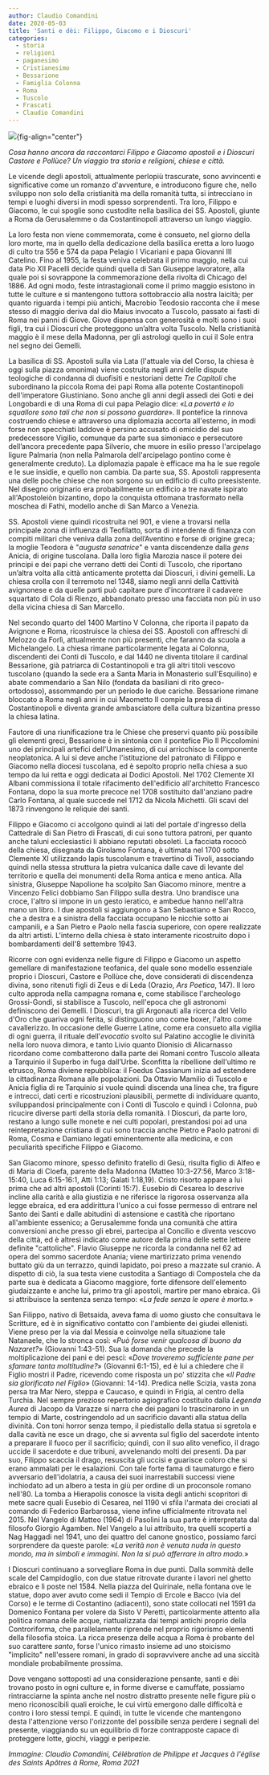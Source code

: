 ```yaml
---
author: Claudio Comandini
date: 2020-05-03
title: 'Santi e dèi: Filippo, Giacomo e i Dioscuri'
categories:
  - storia
  - religioni
  - paganesimo
  - Cristianesimo
  - Bessarione
  - Famiglia Colonna
  - Roma
  - Tuscolo
  - Frascati
  - Claudio Comandini
---
```


![](images/Celebration.jpg){fig-align="center"}

*Cosa hanno ancora da raccontarci Filippo e Giacomo apostoli e i Dioscuri Castore e Pollùce? Un viaggio tra storia e religioni, chiese e città.*

Le vicende degli apostoli, attualmente perlopiù trascurate, sono avvincenti e significative come un romanzo d'avventure, e introducono figure che, nello sviluppo non solo della cristianità ma della romanità tutta, si intrecciano in tempi e luoghi diversi in modi spesso sorprendenti. Tra loro, Filippo e Giacomo, le cui spoglie sono custodite nella basilica dei SS. Apostoli, giunte a Roma da Gerusalemme o da Costantinopoli attraverso un lungo viaggio.

La loro festa non viene commemorata, come è consueto, nel giorno della loro morte, ma in quello della dedicazione della basilica eretta a loro luogo di culto tra 556 e 574 da papa Pelagio I Vicariani e papa Giovanni III Catelino. Fino al 1955, la festa veniva celebrata il primo maggio, nella cui data Pio XII Pacelli decide quindi quella di San Giuseppe lavoratore, alla quale poi si sovrappone la commemorazione della rivolta di Chicago del 1886. Ad ogni modo, feste intrastagionali come il primo maggio esistono in tutte le culture e si mantengono tuttora sottobraccio alla nostra laicità; per quanto riguarda i tempi più antichi, Macrobio Teodosio racconta che il mese stesso di maggio deriva dal dio Maius invocato a Tuscolo, passato ai fasti di Roma nei panni di Giove. Giove dispensa con generosità e molti sono i suoi figli, tra cui i Dioscuri che proteggono un’altra volta Tuscolo. Nella cristianità maggio è il mese della Madonna, per gli astrologi quello in cui il Sole entra nel segno dei Gemelli.

La basilica di SS. Apostoli sulla via Lata (l'attuale via del Corso, la chiesa è oggi sulla piazza omonima) viene costruita negli anni delle dispute teologiche di condanna di duofisiti e nestoriani dette *Tre Capitoli* che subordinano la piccola Roma dei papi Roma alla potente Costantinopoli dell'imperatore Giustiniano. Sono anche gli anni degli assedi dei Goti e dei Longobardi e di una Roma di cui papa Pelagio dice: «*La povertà e lo squallore sono tali che non si possono guardare*». Il pontefice la rinnova costruendo chiese e attraverso una diplomazia accorta all'esterno, in modi forse non specchiati laddove è persino accusato di omicidio del suo predecessore Vigilio, comunque da parte sua simoniaco e persecutore dell’ancora precedente papa Silverio, che muore in esilio presso l'arcipelago ligure Palmaria (non nella Palmarola dell'arcipelago pontino come è generalmente creduto). La diplomazia papale è efficace ma ha le sue regole e le sue insidie, e quello non cambia. Da parte sua, SS. Apostoli rappresenta una delle poche chiese che non sorgono su un edificio di culto preesistente. Nel disegno originario era probabilmente un edificio a tre navate ispirato all'Apostoleiòn bizantino, dopo la conquista ottomana trasformato nella moschea di Fathi, modello anche di San Marco a Venezia.

SS. Apostoli viene quindi ricostruita nel 901, e viene a trovarsi nella principale zona di influenza di Teofilatto, sorta di intendente di finanza con compiti militari che veniva dalla zona dell’Aventino e forse di origine greca; la moglie Teodora è "*augusta senatrice*" e vanta discendenze dalla *gens* Anicia, di origine tuscolana. Dalla loro figlia Marozia nasce il potere dei principi e dei papi che verrano detti dei Conti di Tuscolo, che riportano un’altra volta alla città anticamente protetta dai Dioscuri, i divini gemelli. La chiesa crolla con il terremoto nel 1348, siamo negli anni della Cattività avignonese e da quelle parti può capitare pure d'incontrare il cadavere squartato di Cola di Rienzo, abbandonato presso una facciata non più in uso della vicina chiesa di San Marcello.

Nel secondo quarto del 1400 Martino V Colonna, che riporta il papato da Avignone e Roma, ricostruisce la chiesa dei SS. Apostoli con affreschi di Melozzo da Forlì, attualmente non più presenti, che faranno da scuola a Michelangelo. La chiesa rimane particolarmente legata ai Colonna, discendenti dei Conti di Tuscolo, e dal 1440 ne diventa titolare il cardinal Bessarione, già patriarca di Costantinopoli e tra gli altri titoli vescovo tuscolano (quando la sede era a Santa Maria in Monasterio sull'Esquilino) e abate commendario a San Nilo (fondata da basiliani di rito greco-ortodosso), assommando per un periodo le due cariche. Bessarione rimane bloccato a Roma negli anni in cui Maometto II compie la presa di Costantinopoli e diventa grande ambasciatore della cultura bizantina presso la chiesa latina.

Fautore di una riunificazione tra le Chiese che preservi quanto più possibile gli elementi greci, Bessarione è in sintonia con il pontefice Pio II Piccolomini uno dei principali artefici dell'Umanesimo, di cui arricchisce la componente neoplatonica. A lui si deve anche l'istituzione del patronato di Filippo e Giacomo nella diocesi tuscolana, ed è sepolto proprio nella chiesa a suo tempo da lui retta e oggi dedicata ai Dodici Apostoli. Nel 1702 Clemente XI Albani commissiona il totale rifacimento dell'edificio all'architetto Francesco Fontana, dopo la sua morte precoce nel 1708 sostituito dall'anziano padre Carlo Fontana, al quale succede nel 1712 da Nicola Michetti. Gli scavi del 1873 rinvengono le reliquie dei santi.

Filippo e Giacomo ci accolgono quindi ai lati del portale d'ingresso della Cattedrale di San Pietro di Frascati, di cui sono tuttora patroni, per quanto anche taluni ecclesiastici li abbiano reputati obsoleti. La facciata rococò della chiesa, disegnata da Girolamo Fontana, è ultimata nel 1700 sotto Clemente XI utilizzando lapis tuscolanum e travertino di Tivoli, associando quindi nella stessa struttura la pietra vulcanica dalle cave di levante del territorio e quella dei monumenti della Roma antica e meno antica. Alla sinistra, Giuseppe Napolione ha scolpito San Giacomo minore, mentre a Vincenzo Felici dobbiamo San Filippo sulla destra. Uno brandisce una croce, l'altro si impone in un gesto ieratico, e ambedue hanno nell'altra mano un libro. I due apostoli si aggiungono a San Sebastiano e San Rocco, che a destra e a sinistra della facciata occupano le nicchie sotto ai campanili, e a San Pietro e Paolo nella fascia superiore, con opere realizzate da altri artisti. L'interno della chiesa è stato interamente ricostruito dopo i bombardamenti dell'8 settembre 1943.

Ricorre con ogni evidenza nelle figure di Filippo e Giacomo un aspetto gemellare di manifestazione teofanica, del quale sono modello essenziale proprio i Dioscuri, Castore e Pollùce che, dove considerati di discendenza divina, sono ritenuti figli di Zeus e di Leda (Orazio, *Ars Poetica*, 147). Il loro culto approda nella campagna romana e, come stabilisce l'archeologo Grossi-Gondi, si stabilisce a Tuscolo, nell'epoca che gli astronomi definiscono dei Gemelli. I Dioscuri, tra gli Argonauti alla ricerca del Vello d'Oro che guariva ogni ferita, si distinguono uno come boxer, l'altro come cavallerizzo. In occasione delle Guerre Latine, come era consueto alla vigilia di ogni guerra, il rituale dell'*evocatio* svolto sul Palatino accoglie le divinità nella loro nuova dimora, e tanto Livio quanto Dionisio di Alicarnasso ricordano come combatterono dalla parte dei Romani contro Tuscolo alleata a Tarquinio il Superbo in fuga dall’Urbe. Sconfitta la ribellione dell'ultimo re etrusco, Roma diviene repubblica: il Foedus Cassianum inizia ad estendere la cittadinanza Romana alle popolazioni. Da Ottavio Mamilio di Tuscolo e Anicia figlia di re Tarquinio si vuole quindi discenda una linea che, tra figure e intrecci, dati certi e ricostruzioni plausibili, permette di individuare quanto, sviluppandosi principalmente con i Conti di Tuscolo e quindi i Colonna, può ricucire diverse parti della storia della romanità. I Dioscuri, da parte loro, restano a lungo sulle monete e nei culti popolari, prestandosi poi ad una reintepretazione cristiana di cui sono traccia anche Pietro e Paolo patroni di Roma, Cosma e Damiano legati eminentemente alla medicina, e con peculiarità specifiche Filippo e Giacomo.

San Giacomo minore, spesso definito fratello di Gesù, risulta figlio di Alfeo e di Maria di Cloefa, parente della Madonna (Matteo 10:3-27:56, Marco 3:18-15:40, Luca 6:15-16:1, Atti 1:13; Galati 1:18,19). Cristo risorto appare a lui prima che ad altri apostoli (Corinti 15:7). Eusebio di Cesarea lo descrive incline alla carità e alla giustizia e ne riferisce la rigorosa osservanza alla legge ebraica, ed era addirittura l'unico a cui fosse permesso di entrare nel Santo dei Santi e dalle abitudini di astensione e castità che riportano all'ambiente essenico; a Gerusalemme fonda una comunità che attira conversioni anche presso gli ebrei, partecipa al Concilio e diventa vescovo della città, ed è altresì indicato come autore della prima delle sette lettere definite "cattoliche". Flavio Giuseppe ne ricorda la condanna nel 62 ad opera del sommo sacerdote Anania; viene martirizzato prima venendo buttato giù da un terrazzo, quindi lapidato, poi preso a mazzate sul cranio. A dispetto di ciò, la sua testa viene custodita a Santiago di Compostela che da parte sua è dedicata a Giacomo maggiore, forte difensore dell'elemento giudaizzante e anche lui, primo tra gli apostoli, martire per mano ebraica. Gli si attribuisce la sentenza senza tempo: «*La fede senza le opere è morta.*»

San Filippo, nativo di Betsaida, aveva fama di uomo giusto che consultava le Scritture, ed è in significativo contatto con l'ambiente dei giudei ellenisti. Viene preso per la via dal Messia e coinvolge nella situazione tale Natanaele, che lo stronca così: «*Può forse venir qualcosa di buono da Nazaret?*» (Giovanni 1:43-51). Sua la domanda che precede la moltiplicazione dei pani e dei pesci: «*Dove troveremo sufficiente pane per sfamare tanta moltitudine?*» (Giovanni 6:1-15), ed è lui a chiedere che il Figlio mostri il Padre, ricevendo come risposta un po' stizzita che «*Il Padre sia glorificato nel Figlio*» (Giovanni: 14-14). Predica nelle Scizia, vasta zona persa tra Mar Nero, steppa e Caucaso, e quindi in Frigia, al centro della Turchia. Nel sempre prezioso repertorio agiografico costituito dalla *Legenda Aurea* di Jacopo da Varazze si narra che dei pagani lo trascinarono in un tempio di Marte, costringendolo ad un sacrificio davanti alla statua della divinità. Con toni horror senza tempo, il piedistallo della statua si sgretola e dalla cavità ne esce un drago, che si avventa sul figlio del sacerdote intento a preparare il fuoco per il sacrificio; quindi, con il suo alito venefico, il drago uccide il sacerdote e due tribuni, avvelenando molti dei presenti. Da par suo, Filippo scaccia il drago, resuscita gli uccisi e guarisce coloro che si erano ammalati per le esalazioni. Con tale forte fama di taumaturgo e fiero avversario dell'idolatria, a causa dei suoi inarrestabili successi viene inchiodato ad un albero a testa in giù per ordine di un proconsole romano nell'80. La tomba a Hierapolis conosce la visita degli antichi scopritori di mete sacre quali Eusebio di Cesarea, nel 1190 vi sfila l'armata dei crociati al comando di Federico Barbarossa, viene infine ufficialmente ritrovata nel 2015. Nel Vangelo di Matteo (1964) di Pasolini la sua parte è interpretata dal filosofo Giorgio Agamben. Nel Vangelo a lui attribuito, tra quelli scoperti a Nag Haggadi nel 1941, uno dei quattro del canone gnostico, possiamo farci sorprendere da queste parole: «*La verità non è venuta nuda in questo mondo, ma in simboli e immagini. Non la si può afferrare in altro modo.*»

I Dioscuri continuano a sorvegliare Roma in due punti. Dalla sommità delle scale del Campidoglio, con due statue ritrovate durante i lavori nel ghetto ebraico e lì poste nel 1584. Nella piazza del Quirinale, nella fontana ove le statue, dopo aver avuto come sedi il Tempio di Ercole e Bacco (via del Corso) e le terme di Costantino (adiacenti), sono state collocati nel 1591 da Domenico Fontana per volere da Sisto V Peretti, particolarmente attento alla politica romana delle acque, riattualizzata dai tempi antichi proprio della Controriforma, che parallelamente riprende nel proprio rigorismo elementi della filosofia stoica. La ricca presenza delle acqua a Roma è probante del suo carattere *santo*, forse l'unico rimasto insieme ad uno stoicismo "implicito" nell'essere romani, in grado di sopravvivere anche ad una siccità mondiale probabilmente prossima.

Dove vengano sottoposti ad una considerazione pensante, santi e dèi trovano posto in ogni culture e, in forme diverse e camuffate, possiamo rintracciarne la spinta anche nel nostro distratto presente nelle figure più o meno riconoscibili quali eroiche, le cui virtù emergono dalle difficoltà e contro i loro stessi tempi. E quindi, in tutte le vicende che mantengono desta l'attenzione verso l'orizzonte del possibile senza perdere i segnali del presente, viaggiando su un equilibrio di forze contrapposte capace di proteggere lotte, giochi, viaggi e peripezie.

*Immagine: Claudio Comandini, Célébration de Philippe et Jacques à l'église des Saints Apôtres à Rome, Roma 2021*
